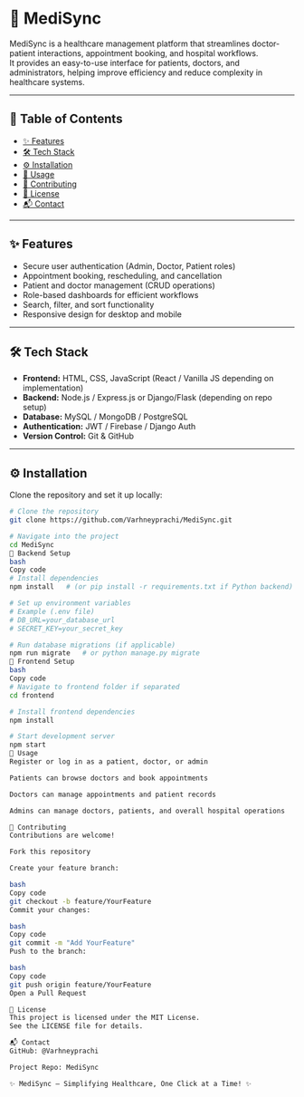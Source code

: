 # 🏥 MediSync

MediSync is a healthcare management platform that streamlines doctor-patient interactions, appointment booking, and hospital workflows.  
It provides an easy-to-use interface for patients, doctors, and administrators, helping improve efficiency and reduce complexity in healthcare systems.  

---

## 📑 Table of Contents
- [✨ Features](#-features)
- [🛠 Tech Stack](#-tech-stack)
- [⚙️ Installation](#️-installation)
- [🚀 Usage](#-usage)
- [🤝 Contributing](#-contributing)
- [📜 License](#-license)
- [📬 Contact](#-contact)

---

## ✨ Features
- Secure user authentication (Admin, Doctor, Patient roles)  
- Appointment booking, rescheduling, and cancellation  
- Patient and doctor management (CRUD operations)  
- Role-based dashboards for efficient workflows  
- Search, filter, and sort functionality  
- Responsive design for desktop and mobile  

---

## 🛠 Tech Stack
- **Frontend:** HTML, CSS, JavaScript (React / Vanilla JS depending on implementation)  
- **Backend:** Node.js / Express.js or Django/Flask (depending on repo setup)  
- **Database:** MySQL / MongoDB / PostgreSQL  
- **Authentication:** JWT / Firebase / Django Auth  
- **Version Control:** Git & GitHub  

---

## ⚙️ Installation

Clone the repository and set it up locally:

```bash
# Clone the repository
git clone https://github.com/Varhneyprachi/MediSync.git

# Navigate into the project
cd MediSync
🔹 Backend Setup
bash
Copy code
# Install dependencies
npm install   # (or pip install -r requirements.txt if Python backend)

# Set up environment variables
# Example (.env file)
# DB_URL=your_database_url
# SECRET_KEY=your_secret_key

# Run database migrations (if applicable)
npm run migrate   # or python manage.py migrate
🔹 Frontend Setup
bash
Copy code
# Navigate to frontend folder if separated
cd frontend

# Install frontend dependencies
npm install

# Start development server
npm start
🚀 Usage
Register or log in as a patient, doctor, or admin

Patients can browse doctors and book appointments

Doctors can manage appointments and patient records

Admins can manage doctors, patients, and overall hospital operations

🤝 Contributing
Contributions are welcome!

Fork this repository

Create your feature branch:

bash
Copy code
git checkout -b feature/YourFeature
Commit your changes:

bash
Copy code
git commit -m "Add YourFeature"
Push to the branch:

bash
Copy code
git push origin feature/YourFeature
Open a Pull Request

📜 License
This project is licensed under the MIT License.
See the LICENSE file for details.

📬 Contact
GitHub: @Varhneyprachi

Project Repo: MediSync

✨ MediSync – Simplifying Healthcare, One Click at a Time! ✨






